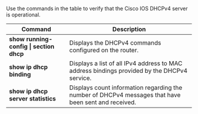 Use the commands in the table to verify that the Cisco IOS DHCPv4 server is operational.

| **Command**                             | **Description**                                                                                      |
| --------------------------------------- | ---------------------------------------------------------------------------------------------------- |
| **show running-config \| section dhcp** | Displays the DHCPv4 commands configured on the router.                                               |
| **show ip dhcp binding**                | Displays a list of all IPv4 address to MAC address bindings provided by the DHCPv4 service.          |
| **show ip dhcp server statistics**      | Displays count information regarding the number of DHCPv4 messages that have been sent and received. |